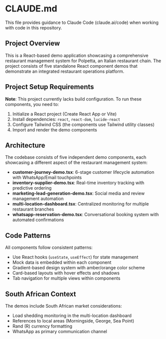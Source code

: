# CLAUDE.md

This file provides guidance to Claude Code (claude.ai/code) when working with code in this repository.

## Project Overview

This is a React-based demo application showcasing a comprehensive restaurant management system for Polpetta, an Italian restaurant chain. The project consists of five standalone React component demos that demonstrate an integrated restaurant operations platform.

## Project Setup Requirements

**Note**: This project currently lacks build configuration. To run these components, you need to:
1. Initialize a React project (Create React App or Vite)
2. Install dependencies: `react`, `react-dom`, `lucide-react`
3. Configure Tailwind CSS (the components use Tailwind utility classes)
4. Import and render the demo components

## Architecture

The codebase consists of five independent demo components, each showcasing a different aspect of the restaurant management system:

- **customer-journey-demo.tsx**: 6-stage customer lifecycle automation with WhatsApp/Email touchpoints
- **inventory-supplier-demo.tsx**: Real-time inventory tracking with predictive ordering
- **marketing-lead-generation-demo.tsx**: Social media and review management automation
- **multi-location-dashboard.tsx**: Centralized monitoring for multiple restaurant branches
- **whatsapp-reservation-demo.tsx**: Conversational booking system with automated confirmations

## Code Patterns

All components follow consistent patterns:
- Use React hooks (`useState`, `useEffect`) for state management
- Mock data is embedded within each component
- Gradient-based design system with amber/orange color scheme
- Card-based layouts with hover effects and shadows
- Tab navigation for multiple views within components

## South African Context

The demos include South African market considerations:
- Load shedding monitoring in the multi-location dashboard
- References to local areas (Morningside, George, Sea Point)
- Rand (R) currency formatting
- WhatsApp as primary communication channel